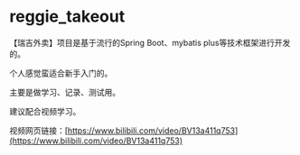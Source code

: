 # reggie_takeout

【瑞吉外卖】项目是基于流行的Spring Boot、mybatis plus等技术框架进行开发的。

个人感觉蛮适合新手入门的。

主要是做学习、记录、测试用。

建议配合视频学习。

视频网页链接：[https://www.bilibili.com/video/BV13a411q753](https://www.bilibili.com/video/BV13a411q753)
